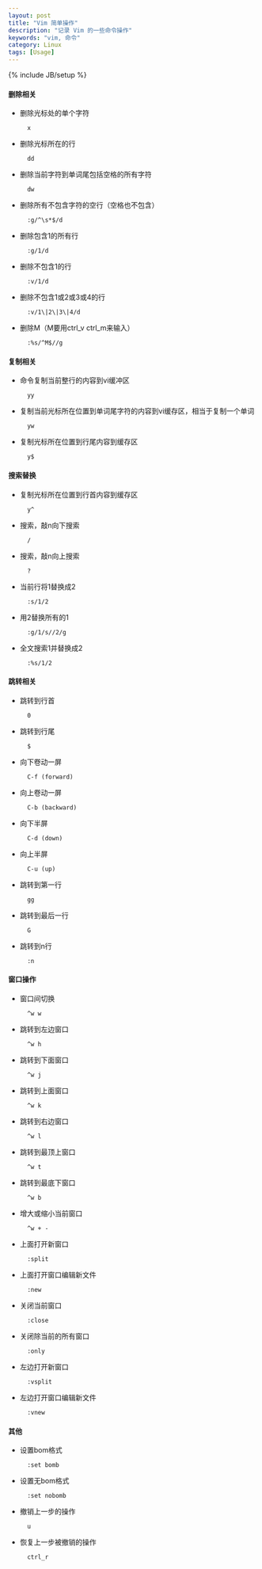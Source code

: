 ```yaml
---
layout: post
title: "Vim 简单操作"
description: "记录 Vim 的一些命令操作"
keywords: "vim, 命令"
category: Linux
tags: [Usage]
---
```

{% include JB/setup %}

#### 删除相关

- 删除光标处的单个字符

        x

- 删除光标所在的行

        dd

- 删除当前字符到单词尾包括空格的所有字符

        dw

- 删除所有不包含字符的空行（空格也不包含）

        :g/^\s*$/d

<!-- more -->
- 删除包含1的所有行

        :g/1/d

- 删除不包含1的行

        :v/1/d

- 删除不包含1或2或3或4的行

        :v/1\|2\|3\|4/d

- 删除M（M要用ctrl_v ctrl_m来输入）

        :%s/^M$//g

#### 复制相关

- 命令复制当前整行的内容到vi缓冲区

        yy

- 复制当前光标所在位置到单词尾字符的内容到vi缓存区，相当于复制一个单词

        yw

- 复制光标所在位置到行尾内容到缓存区

        y$

#### 搜索替换

- 复制光标所在位置到行首内容到缓存区

        y^

- 搜索，敲n向下搜索

        /

- 搜索，敲n向上搜索

        ?

- 当前行将1替换成2

        :s/1/2

- 用2替换所有的1

        :g/1/s//2/g

- 全文搜索1并替换成2

        :%s/1/2

#### 跳转相关

- 跳转到行首

        0

- 跳转到行尾

        $

- 向下卷动一屏

        C-f (forward)

- 向上卷动一屏

        C-b (backward)

- 向下半屏

        C-d (down)

- 向上半屏

        C-u (up)

- 跳转到第一行

        gg

- 跳转到最后一行

        G

- 跳转到n行

        :n

#### 窗口操作

- 窗口间切换

        ^w w

- 跳转到左边窗口

        ^w h

- 跳转到下面窗口

        ^w j

- 跳转到上面窗口

        ^w k

- 跳转到右边窗口

        ^w l

- 跳转到最顶上窗口

        ^w t

- 跳转到最底下窗口

        ^w b

- 增大或缩小当前窗口

        ^w + -

- 上面打开新窗口

        :split

- 上面打开窗口编辑新文件

        :new

- 关闭当前窗口

        :close

- 关闭除当前的所有窗口

        :only

- 左边打开新窗口

        :vsplit

- 左边打开窗口编辑新文件

        :vnew

#### 其他

- 设置bom格式

        :set bomb

- 设置无bom格式

        :set nobomb

- 撤销上一步的操作

        u

- 恢复上一步被撤销的操作

        ctrl_r
